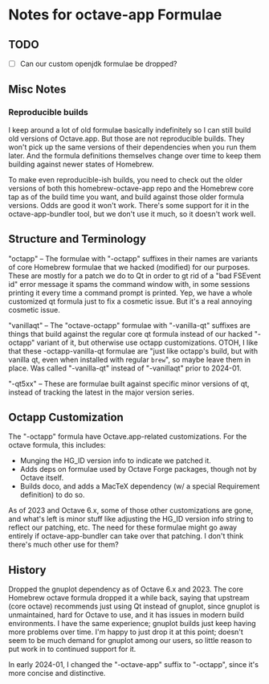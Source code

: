 # Notes for octave-app Formulae

## TODO

* [ ] Can our custom openjdk formulae be dropped?

## Misc Notes

### Reproducible builds

I keep around a lot of old formulae basically indefinitely so I can still build old versions of Octave.app. But those are not reproducible builds. They won't pick up the same versions of their dependencies when you run them later. And the formula definitions themselves change over time to keep them building against newer states of Homebrew.

To make even reproducible-ish builds, you need to check out the older versions of both this homebrew-octave-app repo and the Homebrew core tap as of the build time you want, and build against those older formula versions. Odds are good it won't work. There's some support for it in the octave-app-bundler tool, but we don't use it much, so it doesn't work well.

## Structure and Terminology

"octapp" – The formulae with "-octapp" suffixes in their names are variants of core Homebrew formulae that we hacked (modified) for our purposes. These are mostly for a patch we do to Qt in order to gt rid of a "bad FSEvent id" error message it spams the command window with, in some sessions printing it every time a command prompt is printed. Yep, we have a whole customized qt formula just to fix a cosmetic issue. But it's a real annoying cosmetic issue.

"vanillaqt" – The "octave-octapp" formulae with "-vanilla-qt" suffixes are things that build against the regular core qt formula instead of our hacked "-octapp" variant of it, but otherwise use octapp customizations. OTOH, I like that these -octapp-vanilla-qt formulae are "just like octapp's build, but with vanilla qt, even when installed with regular `brew`", so maybe leave them in place. Was called "-vanilla-qt" instead of "-vanillaqt" prior to 2024-01.

"-qt5xx" – These are formulae built against specific minor versions of qt, instead of tracking the latest in the major version series.

## Octapp Customization

The "-octapp" formula have Octave.app-related customizations. For the octave formula, this includes:

* Munging the HG_ID version info to indicate we patched it.
* Adds deps on formulae used by Octave Forge packages, though not by Octave itself.
* Builds doco, and adds a MacTeX dependency (w/ a special Requirement definition) to do so.

As of 2023 and Octave 6.x, some of those other customizations are gone, and what's left is minor stuff like adjusting the HG_ID version info string to reflect our patching, etc. The need for these formulae might go away entirely if octave-app-bundler can take over that patching. I don't think there's much other use for them?

## History

Dropped the gnuplot dependency as of Octave 6.x and 2023. The core Homebrew octave formula dropped it a while back, saying that upstream (core octave) recommends just using Qt instead of gnuplot, since gnuplot is unmaintained, hard for Octave to use, and it has issues in modern build environments. I have the same experience; gnuplot builds just keep having more problems over time. I'm happy to just drop it at this point; doesn't seem to be much demand for gnuplot among our users, so little reason to put work in to continued support for it.

In early 2024-01, I changed the "-octave-app" suffix to "-octapp", since it's more concise and distinctive.
